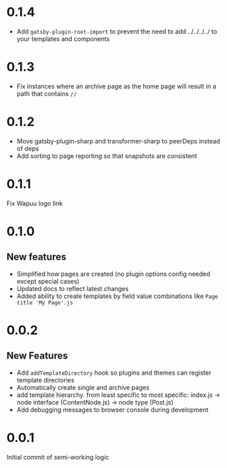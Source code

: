 # 0.1.4

- Add `gatsby-plugin-root-import` to prevent the need to add ../../../../ to your templates and components

# 0.1.3

- Fix instances where an archive page as the home page will result in a path that contains `//`

# 0.1.2

- Move gatsby-plugin-sharp and transformer-sharp to peerDeps instead of deps
- Add sorting to page reporting so that snapshots are consistent

# 0.1.1

Fix Wapuu logo link

# 0.1.0

## New features

- Simplified how pages are created (no plugin options config needed except special cases)
- Updated docs to reflect latest changes
- Added ability to create templates by field value combinations like `Page title 'My Page'.js`

# 0.0.2

## New Features

- Add `addTemplateDirectory` hook so plugins and themes can register template directories
- Automatically create single and archive pages
- add template hierarchy. from least specific to most specific: index.js -> node interface (ContentNode.js) -> node type (Post.js)
- Add debugging messages to browser console during development

# 0.0.1

Initial commit of semi-working logic
